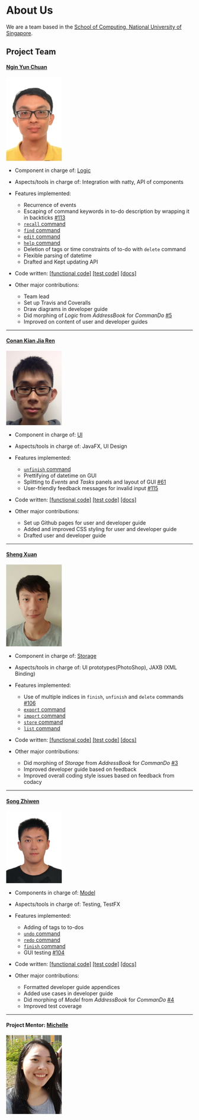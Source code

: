 <!-- @@author A0122001M -->

# About Us

We are a team based in the [School of Computing, National University of Singapore](http://www.comp.nus.edu.sg).

## Project Team

#### [Ngin Yun Chuan](https://github.com/nginyc) 
<img src="images/aboutus/NginYunChuan.JPG" width="150"><br>

- Component in charge of: [Logic](https://cs2103aug2016-w13-c3.github.io/main/developer#logic-component)

- Aspects/tools in charge of: Integration with natty, API of components

- Features implemented:
	- Recurrence of events
	- Escaping of command keywords in to-do description by wrapping it in backticks [#113](https://github.com/CS2103AUG2016-W13-C3/main/pull/113)
	- [`recall` command](https://cs2103aug2016-w13-c3.github.io/main/user#recall)
	- [`find` command](https://cs2103aug2016-w13-c3.github.io/main/user#find)
	- [`edit` command](https://cs2103aug2016-w13-c3.github.io/main/user#edit)
	- [`help` command](https://cs2103aug2016-w13-c3.github.io/main/user#help)
	- Deletion of tags or time constraints of to-do with `delete` command 
	- Flexible parsing of datetime
	- Drafted and Kept updating API

- Code written: [[functional code]](../collated/main/A0139697H.md) [[test code]](../collated/test/A0139697H.md) [[docs]](../collated/docs/A0139697H.md)

- Other major contributions:
	- Team lead
	- Set up Travis and Coveralls
	- Draw diagrams in developer guide 
	- Did morphing of _Logic_ from _AddressBook_ for _CommanDo_ [#5](https://github.com/CS2103AUG2016-W13-C3/main/pull/5)
	- Improved on content of user and developer guides

-----

#### [Conan Kian Jia Ren](https://github.com/ckjr)
<img src="images/aboutus/ConanKianJiaRen.JPG" width="150"><br>

- Component in charge of: [UI](https://cs2103aug2016-w13-c3.github.io/main/developer#ui-component)

- Aspects/tools in charge of: JavaFX, UI Design

- Features implemented:	
	- [`unfinish` command](https://cs2103aug2016-w13-c3.github.io/main/user#unfinish)
	- Prettifying of datetime on GUI
	- Splitting to _Events_ and _Tasks_ panels and layout of GUI [#61](https://github.com/CS2103AUG2016-W13-C3/main/pull/61)
	- User-friendly feedback messages for invalid input [#115](https://github.com/CS2103AUG2016-W13-C3/main/pull/115)

- Code written: [[functional code]](../collated/main/A0139080J.md) [[test code]](../collated/test/A0139080J.md) [[docs]](../collated/docs/A0139080J.md)

- Other major contributions:
	- Set up Github pages for user and developer guide
	- Added and improved CSS styling for user and developer guide
	- Drafted user and developer guide

-----

#### [Sheng Xuan](https://github.com/Sheng-Xuan) 
<img src="images/aboutus/ShengXuan.JPG" width="150"><br>

- Component in charge of: [Storage](https://cs2103aug2016-w13-c3.github.io/main/developer#storage-component)

- Aspects/tools in charge of: UI prototypes(PhotoShop), JAXB (XML Binding)

- Features implemented:
	- Use of multiple indices in `finish`, `unfinish` and `delete` commands [#106](https://github.com/CS2103AUG2016-W13-C3/main/pull/106)
	- [`export` command](https://cs2103aug2016-w13-c3.github.io/main/user#export)	
	- [`import` command](https://cs2103aug2016-w13-c3.github.io/main/user#import)
	- [`store` command](https://cs2103aug2016-w13-c3.github.io/main/user#store)
	- [`list` command](https://cs2103aug2016-w13-c3.github.io/main/user#list)

- Code written: [[functional code]](../collated/main/A0142230B.md) [[test code]](../collated/test/A0142230B.md) [[docs]](../collated/docs/A0142230B.md)

- Other major contributions:
	- Did morphing of _Storage_ from _AddressBook_ for _CommanDo_ [#3](https://github.com/CS2103AUG2016-W13-C3/main/pull/3)
	- Improved developer guide based on feedback
	- Improved overall coding style issues based on feedback from codacy

-----

#### [Song Zhiwen](https://github.com/zzzzwen) 
<img src="images/aboutus/SongZhiwen.JPG" width="150"><br>

- Components in charge of: [Model](https://cs2103aug2016-w13-c3.github.io/main/developer#model-component)

- Aspects/tools in charge of: Testing, TestFX

- Features implemented:
	- Adding of tags to to-dos
	- [`undo` command](https://cs2103aug2016-w13-c3.github.io/main/user#undo)
	- [`redo` command](https://cs2103aug2016-w13-c3.github.io/main/user#redo)
	- [`finish` command](https://cs2103aug2016-w13-c3.github.io/main/user#finish)
 	- GUI testing [#104](https://github.com/CS2103AUG2016-W13-C3/main/pull/104)
	
- Code written: [[functional code]](../collated/main/A0122001M.md) [[test code]](../collated/test/A0122001M.md) [[docs]](../collated/docs/A0122001M.md)

- Other major contributions:
	- Formatted developer guide appendices 
	- Added use cases in developer guide
	- Did morphing of _Model_ from _AddressBook_ for _CommanDo_ [#4](https://github.com/CS2103AUG2016-W13-C3/main/pull/4)
	- Improved test coverage
 
-----

#### Project Mentor: [Michelle](https://github.com/michelletan)
<img src="images/aboutus/Michelle.jpg" width="150"><br>
